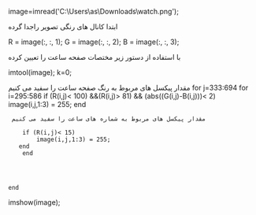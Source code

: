 

image=imread('C:\Users\as\Downloads\watch.png');


ابتدا کانال های رنگی تصویر راجدا گرده

R = image(:, :, 1);
G = image(:, :, 2);
B = image(:, :, 3);

با استفاده از دستور زیر مختصات صفحه ساعت را تعیین کرده

imtool(image);
k=0;

مقدار پیکسل های مربوط به رنگ صفحه ساعت را سفید می کنیم 
for j=333:694
    for i=295:586
        if (R(i,j)< 100) &&(R(i,j)> 81) && (abs((G(i,j)-B(i,j)))< 2) 
            image(i,j,1:3) = 255;
       end
       
       
     مقدار پیکسل های مربوط به شماره های ساعت را سفید می کنیم
        
        if (R(i,j)< 15) 
            image(i,j,1:3) = 255;
       end
        end

        
     

    end
    
imshow(image);
